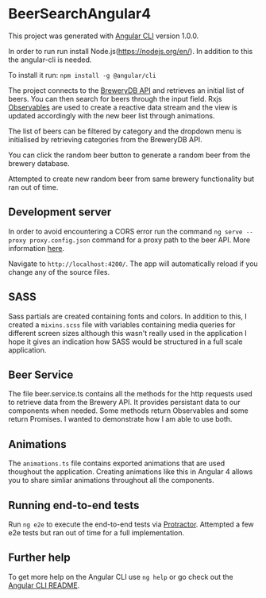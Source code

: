 # BeerSearchAngular4

This project was generated with [Angular CLI](https://github.com/angular/angular-cli) version 1.0.0.

In order to run run install Node.js(https://nodejs.org/en/). In addition to this the angular-cli is needed.

To install it run:
`
npm install -g @angular/cli
`

The project connects to the [BreweryDB API](http://www.brewerydb.com/developers) and retrieves an initial list of beers. You can then search for beers through the input field. Rxjs [Observables](http://reactivex.io/documentation/observable.html) are used to create a reactive data stream and the view is updated accordingly with the new beer list through animations.

The list of beers can be filtered by category and the dropdown menu is initialised by retrieving categories from the BreweryDB API.

You can click the random beer button to generate a random beer from the brewery database.

Attempted to create new random beer from same brewery functionality but ran out of time.

## Development server

In order to avoid encountering a CORS error run the command  `ng serve --proxy proxy.config.json` command for a proxy path to the beer API. More information [here](https://www.youtube.com/watch?v=OjmZPPKaj6A).

Navigate to `http://localhost:4200/`. The app will automatically reload if you change any of the source files.

## SASS

Sass partials are created containing fonts and colors. In addition to this, I created a `mixins.scss` file with variables containing media queries for different screen sizes although this wasn't really used in the application I hope it gives an indication how SASS would be structured in a full scale application.

## Beer Service

The file beer.service.ts contains all the methods for the http requests used to retrieve data from the Brewery API. It provides persistant data to our components when needed. Some methods return Observables  and some return Promises. I wanted to demonstrate how I am able to use both.

## Animations

The `animations.ts` file contains exported animations that are used thoughout the application. Creating animations like this in Angular 4 allows you to share simliar animations throughout all the components.

## Running end-to-end tests

Run `ng e2e` to execute the end-to-end tests via [Protractor](http://www.protractortest.org/).
Attempted a few e2e tests but ran out of time for a full implementation.

## Further help

To get more help on the Angular CLI use `ng help` or go check out the [Angular CLI README](https://github.com/angular/angular-cli/blob/master/README.md).